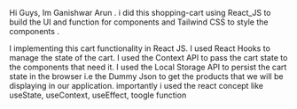 Hi Guys, Im Ganishwar Arun . i did this shopping-cart using React_JS to build the UI and function for components and  Tailwind CSS to style the components .

I implementing this cart functionality in React JS.  I used React Hooks to manage the state of the cart. 
I used the Context API to pass the cart state to the components that need it. 
I used the Local Storage API to persist the cart state in the browser i.e the Dummy Json to get the products that we will be displaying in our application. 
importantly i used the react concept like useState, useContext, useEffect, toogle function



<!-- # React + Vite

This template provides a minimal setup to get React working in Vite with HMR and some ESLint rules.

Currently, two official plugins are available:

- [@vitejs/plugin-react](https://github.com/vitejs/vite-plugin-react/blob/main/packages/plugin-react/README.md) uses [Babel](https://babeljs.io/) for Fast Refresh
- [@vitejs/plugin-react-swc](https://github.com/vitejs/vite-plugin-react-swc) uses [SWC](https://swc.rs/) for Fast Refresh -->
